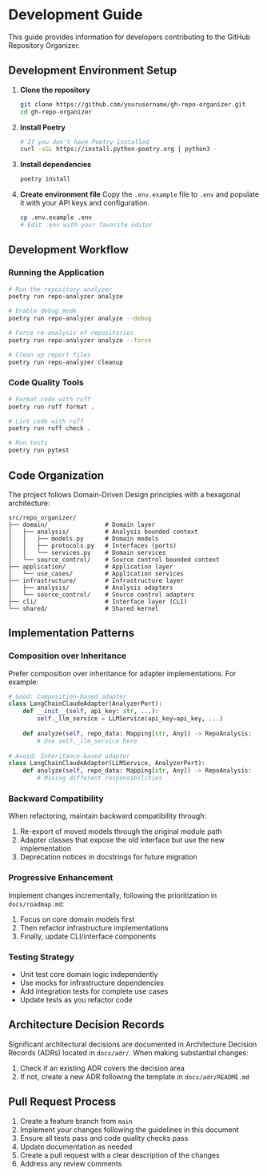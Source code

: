 # Development Guide

This guide provides information for developers contributing to the GitHub Repository Organizer.

## Development Environment Setup

1. **Clone the repository**
   ```bash
   git clone https://github.com/yourusername/gh-repo-organizer.git
   cd gh-repo-organizer
   ```

2. **Install Poetry**
   ```bash
   # If you don't have Poetry installed
   curl -sSL https://install.python-poetry.org | python3 -
   ```

3. **Install dependencies**
   ```bash
   poetry install
   ```

4. **Create environment file**
   Copy the `.env.example` file to `.env` and populate it with your API keys and configuration.
   ```bash
   cp .env.example .env
   # Edit .env with your favorite editor
   ```

## Development Workflow

### Running the Application

```bash
# Run the repository analyzer
poetry run repo-analyzer analyze

# Enable debug mode
poetry run repo-analyzer analyze --debug

# Force re-analysis of repositories
poetry run repo-analyzer analyze --force

# Clean up report files
poetry run repo-analyzer cleanup
```

### Code Quality Tools

```bash
# Format code with ruff
poetry run ruff format .

# Lint code with ruff
poetry run ruff check .

# Run tests
poetry run pytest
```

## Code Organization

The project follows Domain-Driven Design principles with a hexagonal architecture:

```
src/repo_organizer/
├── domain/                # Domain layer
│   ├── analysis/          # Analysis bounded context
│   │   ├── models.py      # Domain models
│   │   ├── protocols.py   # Interfaces (ports)
│   │   └── services.py    # Domain services
│   └── source_control/    # Source control bounded context
├── application/           # Application layer
│   └── use_cases/         # Application services
├── infrastructure/        # Infrastructure layer
│   ├── analysis/          # Analysis adapters
│   └── source_control/    # Source control adapters
├── cli/                   # Interface layer (CLI)
└── shared/                # Shared kernel
```

## Implementation Patterns

### Composition over Inheritance

Prefer composition over inheritance for adapter implementations. For example:

```python
# Good: Composition-based adapter
class LangChainClaudeAdapter(AnalyzerPort):
    def __init__(self, api_key: str, ...):
        self._llm_service = LLMService(api_key=api_key, ...)
        
    def analyze(self, repo_data: Mapping[str, Any]) -> RepoAnalysis:
        # Use self._llm_service here
        
# Avoid: Inheritance-based adapter
class LangChainClaudeAdapter(LLMService, AnalyzerPort):
    def analyze(self, repo_data: Mapping[str, Any]) -> RepoAnalysis:
        # Mixing different responsibilities
```

### Backward Compatibility

When refactoring, maintain backward compatibility through:

1. Re-export of moved models through the original module path
2. Adapter classes that expose the old interface but use the new implementation
3. Deprecation notices in docstrings for future migration

### Progressive Enhancement

Implement changes incrementally, following the prioritization in `docs/roadmap.md`:

1. Focus on core domain models first
2. Then refactor infrastructure implementations
3. Finally, update CLI/interface components

### Testing Strategy

- Unit test core domain logic independently
- Use mocks for infrastructure dependencies
- Add integration tests for complete use cases
- Update tests as you refactor code

## Architecture Decision Records

Significant architectural decisions are documented in Architecture Decision Records (ADRs) located in `docs/adr/`. When making substantial changes:

1. Check if an existing ADR covers the decision area
2. If not, create a new ADR following the template in `docs/adr/README.md`

## Pull Request Process

1. Create a feature branch from `main`
2. Implement your changes following the guidelines in this document
3. Ensure all tests pass and code quality checks pass
4. Update documentation as needed
5. Create a pull request with a clear description of the changes
6. Address any review comments
